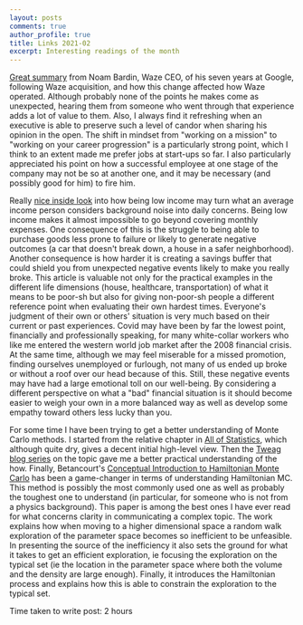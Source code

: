 ```yaml
---
layout: posts
comments: true
author_profile: true
title: Links 2021-02 
excerpt: Interesting readings of the month
---
```


[Great summary](https://paygo.media/p/25171) from Noam Bardin, Waze CEO, of his seven years at Google, following Waze acquisition, and how this change affected how Waze operated. Although probably none of the points he makes come as unexpected, hearing them from someone who went through that experience adds a lot of value to them. Also, I always find it refreshing when an executive is able to preserve such a level of candor when sharing his opinion in the open. The shift in mindset from "working on a mission" to "working on your career progression" is a particularly strong point, which I think to an extent made me prefer jobs at start-ups so far. I also particularly appreciated his point on how a successful employee at one stage of the company may not be so at another one, and it may be necessary (and possibly good for him) to fire him.


Really [nice inside look](https://residentcontrarian.substack.com/p/on-the-experience-of-being-poor-ish) into how being low income may turn what an average income person considers background noise into daily concerns. Being low income makes it almost impossible to go beyond covering monthly expenses. One consequence of this is the struggle to being able to purchase goods less prone to failure or likely to generate negative outcomes (a car that doesn't break down, a house in a safer neighborhood). Another consequence is how harder it is creating a savings buffer that could shield you from unexpected negative events likely to make you really broke. This article is valuable not only for the practical examples in the different life dimensions (house, healthcare, transportation) of what it means to be poor-sh but also for giving non-poor-sh people a different reference point when evaluating their own hardest times. Everyone's judgment of their own or others' situation is very much based on their current or past experiences. Covid may have been by far the lowest point, financially and professionally speaking, for many white-collar workers who like me entered the western world job market after the 2008 financial crisis. At the same time, although we may feel miserable for a missed promotion, finding ourselves unemployed or furlough, not many of us ended up broke or without a roof over our head because of this. Still, these negative events may have had a large emotional toll on our well-being. By considering a different perspective on what a "bad" financial situation is it should become easier to weigh your own in a more balanced way as well as develop some empathy toward others less lucky than you.

For some time I have been trying to get a better understanding of Monte Carlo methods. I started from the relative chapter in [All of Statistics](https://www.amazon.co.uk/All-Statistics-Statistical-Inference-Springer/dp/0387402721/ref=sr_1_1?crid=VUGQFL0CLRRV&dchild=1&keywords=all+of+statistics&qid=1614679945&sprefix=all+of+stati%2Caps%2C502&sr=8-1), which although quite dry, gives a decent initial high-level view. Then the [Tweag blog series](https://www.amazon.co.uk/All-Statistics-Statistical-Inference-Springer/dp/0387402721/ref=sr_1_1?crid=VUGQFL0CLRRV&dchild=1&keywords=all+of+statistics&qid=1614679945&sprefix=all+of+stati%2Caps%2C502&sr=8-1) on the topic gave me a better practical understanding of the how. Finally, Betancourt's [Conceptual Introduction to Hamiltonian Monte Carlo](https://arxiv.org/abs/1701.02434) has been a game-changer in terms of understanding Hamiltonian MC. This method is possibly the most commonly used one as well as probably the toughest one to understand (in particular, for someone who is not from a physics background). This paper is among the best ones I have ever read for what concerns clarity in communicating a complex topic. The work explains how when moving to a higher dimensional space a random walk exploration of the parameter space becomes so inefficient to be unfeasible. In presenting the source of the inefficiency it also sets the ground for what it takes to get an efficient exploration, ie focusing the exploration on the typical set (ie the location in the parameter space where both the volume and the density are large enough). Finally, it introduces the Hamiltonian process and explains how this is able to constrain the exploration to the typical set.


Time taken to write post: 2 hours
